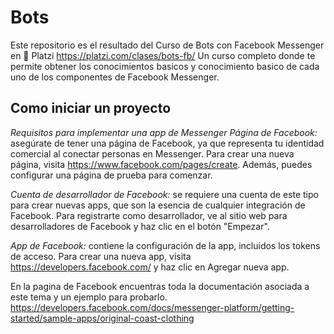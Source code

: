 # Bots
Este repositorio es el resultado del Curso de Bots con Facebook Messenger en 💚 Platzi https://platzi.com/clases/bots-fb/
Un curso completo donde te permite obtener los conocimientos basicos y conocimiento basico de cada uno de los componentes de Facebook Messenger. 

## Como iniciar un proyecto 

*Requisitos para implementar una app de Messenger*
*Página de Facebook:* asegúrate de tener una página de Facebook, ya que representa tu identidad comercial al conectar personas en Messenger. Para crear una nueva página, visita https://www.facebook.com/pages/create. Además, puedes configurar una página de prueba para comenzar.

*Cuenta de desarrollador de Facebook:* se requiere una cuenta de este tipo para crear nuevas apps, que son la esencia de cualquier integración de Facebook. Para registrarte como desarrollador, ve al sitio web para desarrolladores de Facebook y haz clic en el botón "Empezar".

*App de Facebook:* contiene la configuración de la app, incluidos los tokens de acceso. Para crear una nueva app, visita https://developers.facebook.com/ y haz clic en Agregar nueva app.

En la pagina de Facebook encuentras toda la documentación asociada a este tema y un ejemplo para probarlo. 
https://developers.facebook.com/docs/messenger-platform/getting-started/sample-apps/original-coast-clothing




